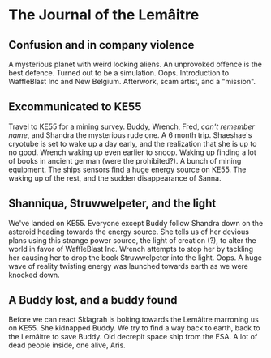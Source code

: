 <!-- TITLE: The Story So Far -->
<!-- SUBTITLE: A quick summary of the story so far -->

# The Journal of the Lemâitre
## Confusion and in company violence
A mysterious planet with weird looking aliens. An unprovoked offence is the best defence. Turned out to be a simulation. Oops. Introduction to WaffleBlast Inc and New Belgium. Afterwork, scam artist, and a "mission".
## Excommunicated to KE55
Travel to KE55 for a mining survey. Buddy, Wrench, Fred, *can't remember name*, and Shandra the mysterious rude one. A 6 month trip. Shaeshae's cryotube is set to wake up a day early, and the realization that she is up to no good. Wrench waking up even earlier to snoop. Waking up finding a lot of books in ancient german (were the prohibited?). A bunch of mining equipment. The ships sensors find a huge energy source on KE55. The waking up of the rest, and the sudden disappearance of Sanna.
## Shanniqua, Struwwelpeter, and the light
We've landed on KE55. Everyone except Buddy follow Shandra down on the asteroid heading towards the energy source. She tells us of her devious plans using this strange power source, the light of creation (?), to alter the world in favor of WaffleBlast Inc. Wrench attempts to stop her by tackling her causing her to drop the book Struwwelpeter into the light. Oops. A huge wave of reality twisting energy was launched towards earth as we were knocked down.
## A Buddy lost, and a buddy found
Before we can react Sklagrah is bolting towards the Lemâitre marroning us on KE55. She kidnapped Buddy. We try to find a way back to earth, back to the Lemâitre to save Buddy. Old decrepit space ship from the ESA. A lot of dead people inside, one alive, Aris.